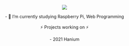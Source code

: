 
<p align="center"><a href="https://hits.seeyoufarm.com"><img src="https://hits.seeyoufarm.com/api/count/incr/badge.svg?url=https%3A%2F%2Fgithub.com%2Flamknh&count_bg=%2364DAE1&title_bg=%23555555&icon=github.svg&icon_color=%23E7E7E7&title=hits&edge_flat=false"/></a><p>
<p align="center">
          - 🔭 I’m currently studying Raspberry Pi, Web Programming<br><br>
         ⚡ Projects working on ⚡<br><br>
                    - 2021 Hanium
</p>

<!--
**lamknh/lamknh** is a ✨ _special_ ✨ repository because its `README.md` (this file) appears on your GitHub profile.

Here are some ideas to get you started:

- 🔭 I’m currently working on ...
- 🌱 I’m currently learning ...
- 👯 I’m looking to collaborate on ...
- 🤔 I’m looking for help with ...
- 💬 Ask me about ...
- 📫 How to reach me: ...
- 😄 Pronouns: ...
- ⚡ Fun fact: ...
-->
